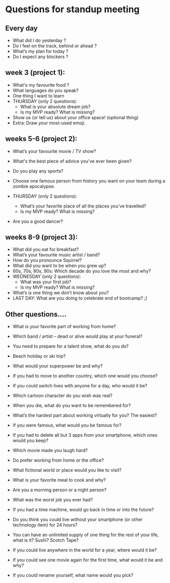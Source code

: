 

# Questions for standup meeting

## Every day
- What did I do yesterday ?
- Do I feel on the track, behind or ahead ?
- What’s my plan for today ?
- Do I expect any blockers ?


## week 3 (project 1):

- What's my favourite food ?
- What languages do you speak?
- One thing I want to learn
- THURSDAY (only 2 questions):
  - What is your absolute dream job?
  - Is my MVP ready? What is missing?
- Show us (or tell us) about your office space! (optional thing)
- Extra: Draw your most-used emoji.


## weeks 5-6 (project 2):
- What’s your favourite movie / TV show?
- What's the best piece of advice you've ever been given?
- Do you play any sports?
- Choose one famous person from history you want on your team during a zombie apocalypse.
- THURSDAY (only 2 questions):
  - What’s your favorite place of all the places you’ve travelled?
  - Is my MVP ready? What is missing?
  <!-- 
  Refresh MVP requirements:
  - Your React app must perform all CRUD operations on that API (Create, Read, Update, Delete)
  - Responsive (mobile + desktop)
  - Deployed & fully working in production.
  -->

  <!-- MVP Checklist P2: https://www.checkli.com/process/62d8fd8b11769 -->
- Are you a good dancer?


## weeks 8-9 (project 3):
- What did you eat for breakfast?
- What’s your favourite music artist / band?
- How do you pronounce Squirrel?
- What did you want to be when you grew up?
- 60s, 70s, 80s, 90s: Which decade do you love the most and why?
- WEDNESDAY (only 2 questions):
  - What was your first job?
  - Is my MVP ready? What is missing?
  <!-- @todo: give them user stories / a list of things they need to test (so that they test themselves) -->
- What’s is one thing we don’t know about you?
- LAST DAY: What are you doing to celebrate end of bootcamp? ;)


## Other questions....

- What is your favorite part of working from home?
- Which band / artist – dead or alive would play at your funeral?
- You need to prepare for a talent show, what do you do?
- Beach holiday or ski trip?
- What would your superpower be and why?
- If you had to move to another country, which one would you choose?
- If you could switch lives with anyone for a day, who would it be?
- Which cartoon character do you wish was real?
- When you die, what do you want to be remembered for?
- What’s the hardest part about working virtually for you? The easiest?
- If you were famous, what would you be famous for?
- If you had to delete all but 3 apps from your smartphone, which ones would you keep?

- Which movie made you laugh hard?
- Do prefer working from home or the office?
- What fictional world or place would you like to visit?
- What is your favorite meal to cook and why?
- Are you a morning person or a night person?


- What was the worst job you ever had?
- If you had a time machine, would go back in time or into the future?
- Do you think you could live without your smartphone (or other technology item) for 24 hours?
- You can have an unlimited supply of one thing for the rest of your life, what is it? Sushi? Scotch Tape?
- If you could live anywhere in the world for a year, where would it be?
- If you could see one movie again for the first time, what would it be and why?
- If you could rename yourself, what name would you pick?

